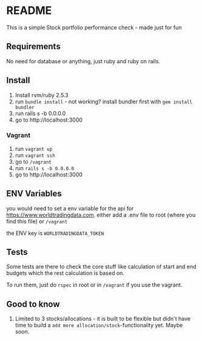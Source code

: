 # README

This is a simple Stock portfolio performance check - made just for fun

## Requirements
No need for database or anything, just ruby and ruby on rails.

## Install

1. Install rvm/ruby 2.5.3
2. run  `bundle install` - not working? install bundler first with `gem install bundler`
3. run rails s -b 0.0.0.0
4. go to http://localhost:3000

### Vagrant

1. run `vagrant up`
2. run `vagrant ssh`
3. go to `/vagrant`
4. run `rails s -b 0.0.0.0`
5. go to http://localhost:3000

## ENV Variables
you would need to set a env variable for the api for https://www.worldtradingdata.com.
either add a .env file to root (where you find this file) or `/vagrant`

the ENV key is `WORLDTRADINGDATA_TOKEN`

## Tests

Some tests are there to check the core stuff like calculation of start and end budgets which the rest calculation is based on.

To run them, just do `rspec` in root or in `/vagrant` if you use the vagrant.

## Good to know

1. Limited to 3 stocks/allocations - it is built to be flexible but didn't have time to build a `add more allocation/stock`-functionality yet. Maybe soon.
